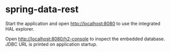 # spring-data-rest

Start the application and open <http://localhost:8080> to use the integrated HAL explorer.

Open <http://localhost:8080/h2-console> to inspect the embedded database. JDBC URL is printed on application startup.
